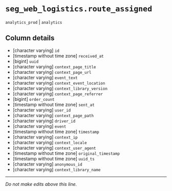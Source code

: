 # `seg_web_logistics.route_assigned`
`analytics_prod` | `analytics`

## Column details
* [character varying] `id`
* [timestamp without time zone] `received_at`
* [bigint]    `uuid`
* [character varying] `context_page_title`
* [character varying] `context_page_url`
* [character varying] `event_text`
* [character varying] `context_event_location`
* [character varying] `context_library_version`
* [character varying] `context_page_referrer`
* [bigint]    `order_count`
* [timestamp without time zone] `sent_at`
* [character varying] `user_id`
* [character varying] `context_page_path`
* [character varying] `driver_id`
* [character varying] `event`
* [timestamp without time zone] `timestamp`
* [character varying] `context_ip`
* [character varying] `context_locale`
* [character varying] `context_user_agent`
* [timestamp without time zone] `original_timestamp`
* [timestamp without time zone] `uuid_ts`
* [character varying] `anonymous_id`
* [character varying] `context_library_name`

-------------------------------------------------------------------------------
*Do not make edits above this line.*
